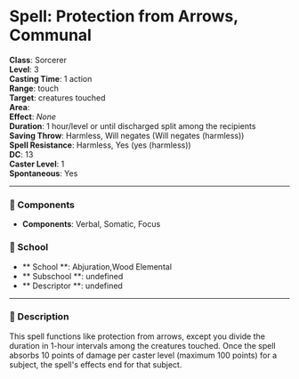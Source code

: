 
# Spell: Protection from Arrows, Communal
**Class**: Sorcerer  
**Level**: 3  
**Casting Time**: 1 action  
**Range**: touch  
**Target**: creatures touched  
**Area**:   
**Effect**: _None_  
**Duration**: 1 hour/level or until discharged split among the recipients  
**Saving Throw**: Harmless, Will negates (Will negates (harmless))  
**Spell Resistance**: Harmless, Yes (yes (harmless))  
**DC**: 13  
**Caster Level**: 1  
**Spontaneous**: Yes

---

### 🔮 Components
- **Components**: Verbal, Somatic, Focus

### 🏫 School
- ** School **: Abjuration,Wood Elemental
- ** Subschool **: undefined
- ** Descriptor **: undefined
---

### 📜 Description
This spell functions like protection from arrows, except you divide the duration in 1-hour intervals among the creatures touched. Once the spell absorbs 10 points of damage per caster level (maximum 100 points) for a subject, the spell's effects end for that subject.
